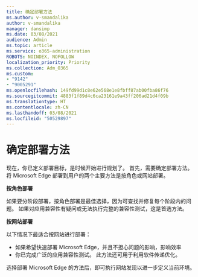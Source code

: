 ```yaml
---
title: 确定部署方法
ms.author: v-smandalika
author: v-smandalika
manager: dansimp
ms.date: 03/08/2021
audience: Admin
ms.topic: article
ms.service: o365-administration
ROBOTS: NOINDEX, NOFOLLOW
localization_priority: Priority
ms.collection: Adm_O365
ms.custom:
- "9142"
- "9005291"
ms.openlocfilehash: 149fd99d1c8e62e568e1e8fbff87ab00fba86f76
ms.sourcegitcommit: 4883f1f89d4c6ca23161e9a43ff206ad21d4f09b
ms.translationtype: HT
ms.contentlocale: zh-CN
ms.lasthandoff: 03/08/2021
ms.locfileid: "50529897"
---
```

# <a name="determine-your-deployment-method"></a>确定部署方法

现在，你已定义部署目标，是时候开始进行规划了。 首先，需要确定部署方法。 将 Microsoft Edge 部署到用户的两个主要方法是按角色或网站部署。

**按角色部署**

如果要分阶段部署，按角色部署是最佳选择，因为可查找并修复每个阶段内的问题。 如果对应用兼容性有疑问或无法执行完整的兼容性测试，这是首选方法。

**按网站部署**

以下情况下最适合按网站进行部署：
- 如果希望快速部署 Microsoft Edge，并且不担心问题的影响，影响效率
- 你已完成广泛的应用兼容性测试。 此方法还可用于利用软件传递优化。

选择部署 Microsoft Edge 的方法后，即可执行网站发现以进一步定义当前环境。
